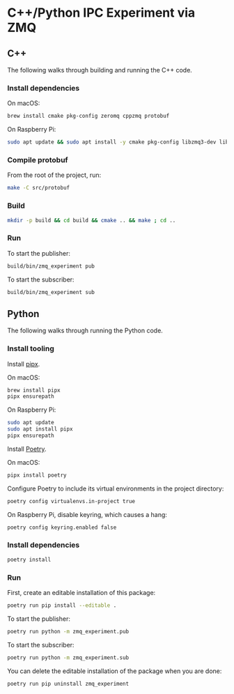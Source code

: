 # C++/Python IPC Experiment via ZMQ

## C++

The following walks through building and running the C++ code.

### Install dependencies

On macOS:

```bash
brew install cmake pkg-config zeromq cppzmq protobuf
```

On Raspberry Pi:

```bash
sudo apt update && sudo apt install -y cmake pkg-config libzmq3-dev libczmq-dev
```

### Compile protobuf

From the root of the project, run:

```bash
make -C src/protobuf
```

### Build

```bash
mkdir -p build && cd build && cmake .. && make ; cd ..
```

### Run

To start the publisher:

```bash
build/bin/zmq_experiment pub
```

To start the subscriber:

```bash
build/bin/zmq_experiment sub
```

## Python

The following walks through running the Python code.

### Install tooling

Install [pipx](https://github.com/pypa/pipx).

On macOS:

```bash
brew install pipx
pipx ensurepath
```

On Raspberry Pi:

```bash
sudo apt update
sudo apt install pipx
pipx ensurepath
```

Install [Poetry](https://python-poetry.org/).

On macOS:

```bash
pipx install poetry
```

Configure Poetry to include its virtual environments in the project directory:

```bash
poetry config virtualenvs.in-project true
```

On Raspberry Pi, disable keyring, which causes a hang:

```bash
poetry config keyring.enabled false
```

### Install dependencies

```bash
poetry install
```

### Run

First, create an editable installation of this package:

```bash
poetry run pip install --editable .
```

To start the publisher:

```bash
poetry run python -m zmq_experiment.pub
```

To start the subscriber:

```bash
poetry run python -m zmq_experiment.sub
```

You can delete the editable installation of the package when you are done:

```bash
poetry run pip uninstall zmq_experiment
```
